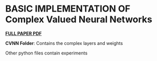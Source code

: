 # BASIC IMPLEMENTATION OF Complex Valued Neural Networks
[**FULL PAPER PDF**](https://github.com/DJMacFarlane/Complex-Valued-Neural-Nets/blob/main/tex_files/Project.pdf)

**CVNN Folder**: Contains the complex layers and weights

Other python files contain experiments

